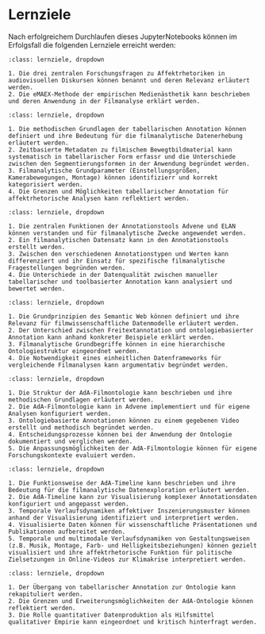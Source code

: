 # Lernziele

Nach erfolgreichem Durchlaufen dieses JupyterNotebooks können im Erfolgsfall die folgenden Lernziele erreicht werden:

```{admonition} [Grundlagen datengestützter Filmanalyse](einführung:filmanalyse)
:class: lernziele, dropdown

1. Die drei zentralen Forschungsfragen zu Affektrhetoriken in audiovisuellen Diskursen können benannt und deren Relevanz erläutert werden.
2. Die eMAEX-Methode der empirischen Medienästhetik kann beschrieben und deren Anwendung in der Filmanalyse erklärt werden.
```

```{admonition} [Erhebung filmanalytischer Daten zu audiovisuellem Material anhand tabellarischer Annotation](tabellarische:annotation) (*optional*)
:class: lernziele, dropdown

1. Die methodischen Grundlagen der tabellarischen Annotation können definiert und ihre Bedeutung für die filmanalytische Datenerhebung erläutert werden.
2. Zeitbasierte Metadaten zu filmischem Bewegtbildmaterial kann systematisch in tabellarischer Form erfassr und die Unterschiede zwischen den Segmentierungsformen in der Anwendung begründet werden.
3. Filmanalytische Grundparameter (Einstellungsgrößen, Kamerabewegungen, Montage) können identifizierr und korrekt kategorisiert werden.
4. Die Grenzen und Möglichkeiten tabellarischer Annotation für affektrhetorische Analysen kann reflektiert werden.
```
```{admonition} [Erhebung filmanalyitischer Daten anhand Freitextannotationen mit digitalen Tools](annotation:tools) (*optional*)
:class: lernziele, dropdown

1. Die zentralen Funktionen der Annotationstools Advene und ELAN können verstanden und für filmanalytische Zwecke angewendet werden.
2. Ein filmanalytischen Datensatz kann in den Annotationstools erstellt werden.
3. Zwischen den verschiedenen Annotationstypen und Werten kann differenziert und ihr Einsatz für spezifische filmanalytische Fragestellungen begründen werden.
4. Die Unterschiede in der Datenqualität zwischen manueller tabellarischer und toolbasierter Annotation kann analysiert und bewertet werden.
```
```{admonition} [Überführung filmanalytischer Konzepte in semantische Triple nach Ontologiestruktur](einarbeiten:ontologie)
:class: lernziele, dropdown

1. Die Grundprinzipien des Semantic Web können definiert und ihre Relevanz für filmwissenschaftliche Datenmodelle erläutert werden.
2. Der Unterschied zwischen Freitextannotation und ontologiebasierter Annotation kann anhand konkreter Beispiele erklärt werden.
3. Filmanalytische Grundbegriffe können in eine hierarchische Ontologiestruktur eingeordnet werden.
4. Die Notwendigkeit eines einheitlichen Datenframeworks für vergleichende Filmanalysen kann argumentativ begründet werden.
```
```{admonition} [Erhebung filmanalytischer Daten durch digitale Annotation mit einer Filmontologie](annotieren:ontologie)
:class: lernziele, dropdown

1. Die Struktur der AdA-Filmontologie kann beschrieben und ihre methodischen Grundlagen erläutert werden.
2. Die AdA-Filmontologie kann in Advene implementiert und für eigene Analysen konfiguriert werden.
3. Ontologiebasierte Annotationen können zu einem gegebenen Video erstellt und methodisch begründet werden.
4. Entscheidungsprozesse können bei der Anwendung der Ontologie dokumentiert und verglichen werden.
5. Die Anpassungsmöglichkeiten der AdA-Filmontologie können für eigene Forschungskontexte evaluiert werden.
```
```{admonition} [Syntaxbasierte Datenvisualisierung -,exploration und -interpretation](visualisierung:daten)
:class: lernziele, dropdown

1. Die Funktionsweise der AdA-Timeline kann beschrieben und ihre Bedeutung für die filmanalytische Datenexploration erläutert werden.
2. Die AdA-Timeline kann zur Visualisierung komplexer Annotationsdaten konfiguriert und angepasst werden.
3. Temporale Verlaufsdynamiken affektiver Inszenierungsmuster können anhand der Visualisierung identifiziert und interpretiert werden.
4. Visualisierte Daten können für wissenschaftliche Präsentationen und Publikationen aufbereitet werden.
5. Temporale und multimodale Verlaufsdynamiken von Gestaltungsweisen (z.B. Musik, Montage, Farb- und Helligkeitsbeziehungen) können gezielt visualisiert und ihre affektrhetorische Funktion für politische Zielsetzungen in Online-Videos zur Klimakrise interpretiert werden.
```

```{admonition} [Zusammenfassung und Reflexion der Entwicklung von tabellarischer Annotation zur strukturierten Ontologie](reflexion:resümee)
:class: lernziele, dropdown

1. Der Übergang von tabellarischer Annotation zur Ontologie kann rekapituliert werden.
2. Die Grenzen und Erweiterungsmöglichkeiten der AdA-Ontologie können reflektiert werden.
3. Die Rolle quantitativer Datenproduktion als Hilfsmittel qualitativer Empirie kann eingeordnet und kritisch hinterfragt werden.
```